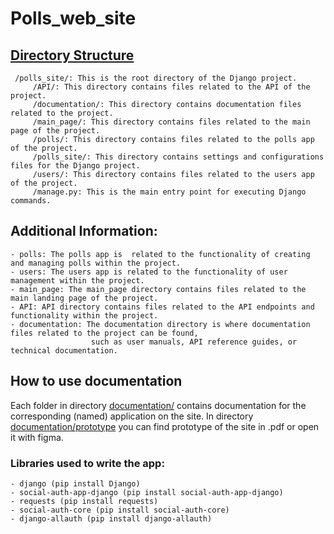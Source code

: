 # Polls_web_site

## <a href = "https://github.com/werent4/Polls_web_site/tree/main">Directory Structure</a>

     /polls_site/: This is the root directory of the Django project.
         /API/: This directory contains files related to the API of the project.
         /documentation/: This directory contains documentation files related to the project.
         /main_page/: This directory contains files related to the main page of the project.
         /polls/: This directory contains files related to the polls app of the project.
         /polls_site/: This directory contains settings and configurations files for the Django project.
         /users/: This directory contains files related to the users app of the project.
         /manage.py: This is the main entry point for executing Django commands.

## Additional Information:

    - polls: The polls app is  related to the functionality of creating and managing polls within the project.
    - users: The users app is related to the functionality of user management within the project.
    - main_page: The main_page directory contains files related to the main landing page of the project.
    - API: API directory contains files related to the API endpoints and functionality within the project.
    - documentation: The documentation directory is where documentation files related to the project can be found,
                      such as user manuals, API reference guides, or technical documentation.
    
    
## How to use documentation

Each folder in directory <a href = "https://github.com/werent4/Polls_web_site/tree/main/documentation">documentation/</a> contains documentation for the corresponding (named) application on the site.
In directory <a href = "https://github.com/werent4/Polls_web_site/tree/main/documentation/prototype">documentation/prototype</a> you can find prototype of the site in .pdf or open it with figma.

### Libraries used to write the app:
    
    - django (pip install Django)
    - social-auth-app-django (pip install social-auth-app-django)
    - requests (pip install requests)
    - social-auth-core (pip install social-auth-core)
    - django-allauth (pip install django-allauth)

